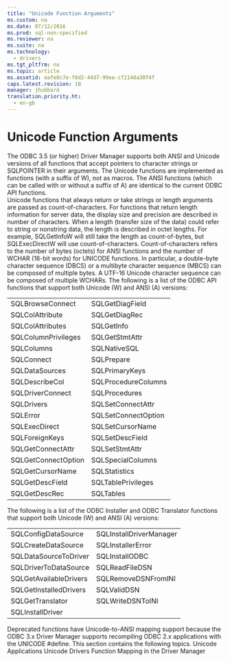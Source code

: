 ```yaml
---
title: "Unicode Function Arguments"
ms.custom: na
ms.date: 07/12/2016
ms.prod: sql-non-specified
ms.reviewer: na
ms.suite: na
ms.technology: 
  - drivers
ms.tgt_pltfrm: na
ms.topic: article
ms.assetid: eafe8c7e-f6d2-44d7-99ee-cf2148a30f4f
caps.latest.revision: 10
manager: jhubbard
translation.priority.ht: 
  - en-gb
---
```

# Unicode Function Arguments
<?xml version="1.0" encoding="utf-8"?>
<developerConceptualDocument xmlns="http://ddue.schemas.microsoft.com/authoring/2003/5" xmlns:xlink="http://www.w3.org/1999/xlink" xmlns:xsi="http://www.w3.org/2001/XMLSchema-instance" xsi:schemaLocation="http://ddue.schemas.microsoft.com/authoring/2003/5 http://dduestorage.blob.core.windows.net/ddueschema/developer.xsd">
  <introduction>
    <para>The ODBC 3.5 (or higher) Driver Manager supports both ANSI and Unicode versions of all functions that accept pointers to character strings or SQLPOINTER in their arguments. The Unicode functions are implemented as functions (with a suffix of <legacyItalic>W</legacyItalic>), not as macros. The ANSI functions (which can be called with or without a suffix of <legacyItalic>A</legacyItalic>) are identical to the current ODBC API functions.</para>
  </introduction>
  <section>
    <title>Remarks</title>
    <content>
      <para>Unicode functions that always return or take strings or length arguments are passed as count-of-characters. For functions that return length information for server data, the display size and precision are described in number of characters. When a length (transfer size of the data) could refer to string or nonstring data, the length is described in octet lengths. For example, <legacyBold>SQLGetInfoW</legacyBold> will still take the length as count-of-bytes, but <legacyBold>SQLExecDirectW</legacyBold> will use count-of-characters.</para>
      <para>Count-of-characters refers to the number of bytes (octets) for ANSI functions and the number of WCHAR (16-bit words) for UNICODE functions. In particular, a double-byte character sequence (DBCS) or a multibyte character sequence (MBCS) can be composed of multiple bytes. A UTF-16 Unicode character sequence can be composed of multiple WCHARs.</para>
      <para>The following is a list of the ODBC API functions that support both Unicode (W) and ANSI (A) versions:</para>
      <table xmlns:caps="http://schemas.microsoft.com/build/caps/2013/11">
        <tbody>
          <tr>
            <TD>
              <para>
                <legacyBold>SQLBrowseConnect</legacyBold>
              </para>
            </TD>
            <TD>
              <para>
                <legacyBold>SQLGetDiagField</legacyBold>
              </para>
            </TD>
          </tr>
          <tr>
            <TD>
              <para>
                <legacyBold>SQLColAttribute</legacyBold>
              </para>
            </TD>
            <TD>
              <para>
                <legacyBold>SQLGetDiagRec</legacyBold>
              </para>
            </TD>
          </tr>
          <tr>
            <TD>
              <para>
                <legacyBold>SQLColAttributes</legacyBold>
              </para>
            </TD>
            <TD>
              <para>
                <legacyBold>SQLGetInfo</legacyBold>
              </para>
            </TD>
          </tr>
          <tr>
            <TD>
              <para>
                <legacyBold>SQLColumnPrivileges</legacyBold>
              </para>
            </TD>
            <TD>
              <para>
                <legacyBold>SQLGetStmtAttr</legacyBold>
              </para>
            </TD>
          </tr>
          <tr>
            <TD>
              <para>
                <legacyBold>SQLColumns</legacyBold>
              </para>
            </TD>
            <TD>
              <para>
                <legacyBold>SQLNativeSQL</legacyBold>
              </para>
            </TD>
          </tr>
          <tr>
            <TD>
              <para>
                <legacyBold>SQLConnect</legacyBold>
              </para>
            </TD>
            <TD>
              <para>
                <legacyBold>SQLPrepare</legacyBold>
              </para>
            </TD>
          </tr>
          <tr>
            <TD>
              <para>
                <legacyBold>SQLDataSources</legacyBold>
              </para>
            </TD>
            <TD>
              <para>
                <legacyBold>SQLPrimaryKeys</legacyBold>
              </para>
            </TD>
          </tr>
          <tr>
            <TD>
              <para>
                <legacyBold>SQLDescribeCol</legacyBold>
              </para>
            </TD>
            <TD>
              <para>
                <legacyBold>SQLProcedureColumns</legacyBold>
              </para>
            </TD>
          </tr>
          <tr>
            <TD>
              <para>
                <legacyBold>SQLDriverConnect</legacyBold>
              </para>
            </TD>
            <TD>
              <para>
                <legacyBold>SQLProcedures</legacyBold>
              </para>
            </TD>
          </tr>
          <tr>
            <TD>
              <para>
                <legacyBold>SQLDrivers</legacyBold>
              </para>
            </TD>
            <TD>
              <para>
                <legacyBold>SQLSetConnectAttr</legacyBold>
              </para>
            </TD>
          </tr>
          <tr>
            <TD>
              <para>
                <legacyBold>SQLError</legacyBold>
              </para>
            </TD>
            <TD>
              <para>
                <legacyBold>SQLSetConnectOption</legacyBold>
              </para>
            </TD>
          </tr>
          <tr>
            <TD>
              <para>
                <legacyBold>SQLExecDirect</legacyBold>
              </para>
            </TD>
            <TD>
              <para>
                <legacyBold>SQLSetCursorName</legacyBold>
              </para>
            </TD>
          </tr>
          <tr>
            <TD>
              <para>
                <legacyBold>SQLForeignKeys</legacyBold>
              </para>
            </TD>
            <TD>
              <para>
                <legacyBold>SQLSetDescField</legacyBold>
              </para>
            </TD>
          </tr>
          <tr>
            <TD>
              <para>
                <legacyBold>SQLGetConnectAttr</legacyBold>
              </para>
            </TD>
            <TD>
              <para>
                <legacyBold>SQLSetStmtAttr</legacyBold>
              </para>
            </TD>
          </tr>
          <tr>
            <TD>
              <para>
                <legacyBold>SQLGetConnectOption</legacyBold>
              </para>
            </TD>
            <TD>
              <para>
                <legacyBold>SQLSpecialColumns</legacyBold>
              </para>
            </TD>
          </tr>
          <tr>
            <TD>
              <para>
                <legacyBold>SQLGetCursorName</legacyBold>
              </para>
            </TD>
            <TD>
              <para>
                <legacyBold>SQLStatistics</legacyBold>
              </para>
            </TD>
          </tr>
          <tr>
            <TD>
              <para>
                <legacyBold>SQLGetDescField</legacyBold>
              </para>
            </TD>
            <TD>
              <para>
                <legacyBold>SQLTablePrivileges</legacyBold>
              </para>
            </TD>
          </tr>
          <tr>
            <TD>
              <para>
                <legacyBold>SQLGetDescRec</legacyBold>
              </para>
            </TD>
            <TD>
              <para>
                <legacyBold>SQLTables</legacyBold>
              </para>
            </TD>
          </tr>
        </tbody>
      </table>
      <para>The following is a list of the ODBC Installer and ODBC Translator functions that support both Unicode (W) and ANSI (A) versions:</para>
      <table xmlns:caps="http://schemas.microsoft.com/build/caps/2013/11">
        <tbody>
          <tr>
            <TD>
              <para>
                <legacyBold>SQLConfigDataSource</legacyBold>
              </para>
            </TD>
            <TD>
              <para>
                <legacyBold>SQLInstallDriverManager</legacyBold>
              </para>
            </TD>
          </tr>
          <tr>
            <TD>
              <para>
                <legacyBold>SQLCreateDataSource</legacyBold>
              </para>
            </TD>
            <TD>
              <para>
                <legacyBold>SQLInstallerError</legacyBold>
              </para>
            </TD>
          </tr>
          <tr>
            <TD>
              <para>
                <legacyBold>SQLDataSourceToDriver</legacyBold>
              </para>
            </TD>
            <TD>
              <para>
                <legacyBold>SQLInstallODBC</legacyBold>
              </para>
            </TD>
          </tr>
          <tr>
            <TD>
              <para>
                <legacyBold>SQLDriverToDataSource</legacyBold>
              </para>
            </TD>
            <TD>
              <para>
                <legacyBold>SQLReadFileDSN</legacyBold>
              </para>
            </TD>
          </tr>
          <tr>
            <TD>
              <para>
                <legacyBold>SQLGetAvailableDrivers</legacyBold>
              </para>
            </TD>
            <TD>
              <para>
                <legacyBold>SQLRemoveDSNFromINI</legacyBold>
              </para>
            </TD>
          </tr>
          <tr>
            <TD>
              <para>
                <legacyBold>SQLGetInstalledDrivers</legacyBold>
              </para>
            </TD>
            <TD>
              <para>
                <legacyBold>SQLValidDSN</legacyBold>
              </para>
            </TD>
          </tr>
          <tr>
            <TD>
              <para>
                <legacyBold>SQLGetTranslator</legacyBold>
              </para>
            </TD>
            <TD>
              <para>
                <legacyBold>SQLWriteDSNToINI</legacyBold>
              </para>
            </TD>
          </tr>
          <tr>
            <TD>
              <para>
                <legacyBold>SQLInstallDriver</legacyBold>
              </para>
            </TD>
            <TD>
              <para />
            </TD>
          </tr>
        </tbody>
      </table>
      <alert class="note">
        <para>Deprecated functions have Unicode-to-ANSI mapping support because the ODBC 3<legacyItalic>.x</legacyItalic> Driver Manager supports recompiling ODBC 2.<legacyItalic>x</legacyItalic> applications with the UNICODE <legacyBold>#define</legacyBold>.</para>
      </alert>
      <para>This section contains the following topics.</para>
      <list class="bullet">
        <listItem>
          <para>
            <legacyLink xlink:href="7986c623-2792-4e77-bfee-c86cbf84f08d">Unicode Applications</legacyLink>
          </para>
        </listItem>
        <listItem>
          <para>
            <legacyLink xlink:href="3b4742d5-74fb-4aff-aa21-d83a0064d73d">Unicode Drivers</legacyLink>
          </para>
        </listItem>
        <listItem>
          <para>
            <legacyLink xlink:href="ff093b29-671a-4fc0-86c9-08a311a98e54">Function Mapping in the Driver Manager</legacyLink>
          </para>
        </listItem>
      </list>
    </content>
  </section>
  <relatedTopics />
</developerConceptualDocument>